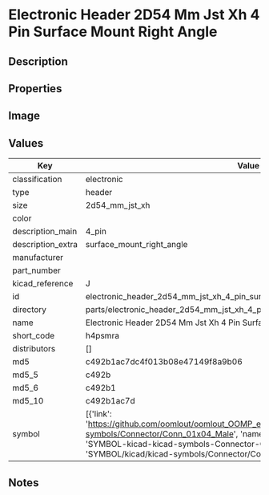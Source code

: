 # Electronic Header 2D54 Mm Jst Xh 4 Pin Surface Mount Right Angle

## Description

## Properties


## Image


## Values

| Key | Value |
| --- | --- |
| classification | electronic |
| type | header |
| size | 2d54_mm_jst_xh |
| color |  |
| description_main | 4_pin |
| description_extra | surface_mount_right_angle |
| manufacturer |  |
| part_number |  |
| kicad_reference | J |
| id | electronic_header_2d54_mm_jst_xh_4_pin_surface_mount_right_angle |
| directory | parts/electronic_header_2d54_mm_jst_xh_4_pin_surface_mount_right_angle |
| name | Electronic Header 2D54 Mm Jst Xh 4 Pin Surface Mount Right Angle |
| short_code | h4psmra |
| distributors | [] |
| md5 | c492b1ac7dc4f013b08e47149f8a9b06 |
| md5_5 | c492b |
| md5_6 | c492b1 |
| md5_10 | c492b1ac7d |
| symbol | [{'link': 'https://github.com/oomlout/oomlout_OOMP_eda_V2/tree/main/SYMBOL/kicad/kicad-symbols/Connector/Conn_01x04_Male', 'name': 'Connector : Conn_01x04_Male', 'id': 'SYMBOL-kicad-kicad-symbols-Connector-Conn_01x04_Male', 'directory': 'SYMBOL/kicad/kicad-symbols/Connector/Conn_01x04_Male/'}] |

## Notes


